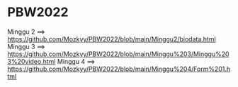 # PBW2022
Minggu 2 ==> https://github.com/Mozkyy/PBW2022/blob/main/Minggu2/biodata.html 
Minggu 3 ==> https://github.com/Mozkyy/PBW2022/blob/main/Minggu%203/Minggu%203%20video.html
Minggu 4 ==> https://github.com/Mozkyy/PBW2022/blob/main/Minggu%204/Form%201.html
